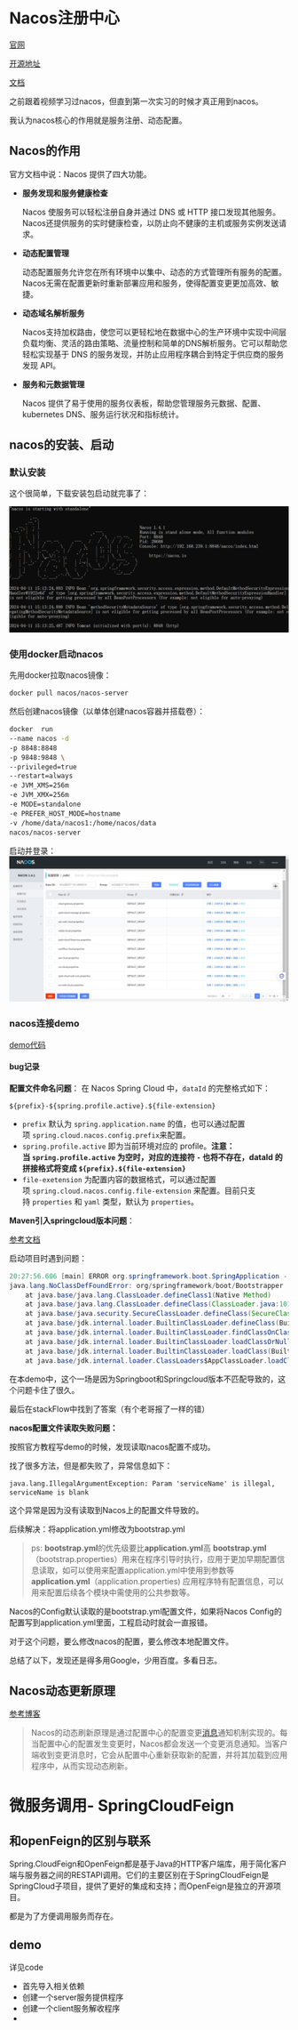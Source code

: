 # Nacos注册中心

[官网](https://nacos.io/)

[开源地址](https://github.com/alibaba/nacos)

[文档](https://nacos.io/zh-cn/docs/v2/what-is-nacos.html)

之前跟着视频学习过nacos，但直到第一次实习的时候才真正用到nacos。

我认为nacos核心的作用就是服务注册、动态配置。

## Nacos的作用

官方文档中说：Nacos 提供了四大功能。

- **服务发现和服务健康检查**
    
    Nacos 使服务可以轻松注册自身并通过 DNS 或 HTTP 接口发现其他服务。 Nacos还提供服务的实时健康检查，以防止向不健康的主机或服务实例发送请求。
    
- **动态配置管理**
    
    动态配置服务允许您在所有环境中以集中、动态的方式管理所有服务的配置。 Nacos无需在配置更新时重新部署应用和服务，使得配置变更更加高效、敏捷。
    
- **动态域名解析服务**
    
    Nacos支持加权路由，使您可以更轻松地在数据中心的生产环境中实现中间层负载均衡、灵活的路由策略、流量控制和简单的DNS解析服务。它可以帮助您轻松实现基于 DNS 的服务发现，并防止应用程序耦合到特定于供应商的服务发现 API。
    
- **服务和元数据管理**
    
    Nacos 提供了易于使用的服务仪表板，帮助您管理服务元数据、配置、kubernetes DNS、服务运行状况和指标统计。

## nacos的安装、启动

### 默认安装

这个很简单，下载安装包启动就完事了：

![](other/Pasted%20image%2020240411154124.png)

### 使用docker启动nacos

先用docker拉取nacos镜像：
``` sh
docker pull nacos/nacos-server
```
然后创建nacos镜像（以单体创建nacos容器并搭载卷）：
```sh
docker  run 
--name nacos -d 
-p 8848:8848 
-p 9848:9848 \
--privileged=true 
--restart=always 
-e JVM_XMS=256m 
-e JVM_XMX=256m 
-e MODE=standalone 
-e PREFER_HOST_MODE=hostname 
-v /home/data/nacos1:/home/nacos/data
nacos/nacos-server
```

启动并登录：
![](other/Pasted%20image%2020240411160628.png)

### nacos连接demo

[demo代码](./code/nacos-demo)

#### bug记录

**配置文件命名问题**：
在 Nacos Spring Cloud 中，`dataId` 的完整格式如下：
```
${prefix}-${spring.profile.active}.${file-extension}
```
- `prefix` 默认为 `spring.application.name` 的值，也可以通过配置项 `spring.cloud.nacos.config.prefix`来配置。
- `spring.profile.active` 即为当前环境对应的 profile。**注意：当 `spring.profile.active` 为空时，对应的连接符 `-` 也将不存在，dataId 的拼接格式将变成 `${prefix}.${file-extension}`**
- `file-exetension` 为配置内容的数据格式，可以通过配置项 `spring.cloud.nacos.config.file-extension` 来配置。目前只支持 `properties` 和 `yaml` 类型，默认为 `properties`。

**Maven引入springcloud版本问题**：

[参考文档](https://stackoverflow.com/questions/74658355/how-to-fix-java-lang-noclassdeffounderror-org-springframework-boot-bootstrapper)

启动项目时遇到问题：
```java
20:27:56.606 [main] ERROR org.springframework.boot.SpringApplication - Application run failed
java.lang.NoClassDefFoundError: org/springframework/boot/Bootstrapper
    at java.base/java.lang.ClassLoader.defineClass1(Native Method)
    at java.base/java.lang.ClassLoader.defineClass(ClassLoader.java:1013)
    at java.base/java.security.SecureClassLoader.defineClass(SecureClassLoader.java:150)
    at java.base/jdk.internal.loader.BuiltinClassLoader.defineClass(BuiltinClassLoader.java:862)
    at java.base/jdk.internal.loader.BuiltinClassLoader.findClassOnClassPathOrNull(BuiltinClassLoader.java:760)
    at java.base/jdk.internal.loader.BuiltinClassLoader.loadClassOrNull(BuiltinClassLoader.java:681)
    at java.base/jdk.internal.loader.BuiltinClassLoader.loadClass(BuiltinClassLoader.java:639)
    at java.base/jdk.internal.loader.ClassLoaders$AppClassLoader.loadClass(ClassLoaders.java:188)
```

在本demo中，这个一场是因为Springboot和Springcloud版本不匹配导致的，这个问题卡住了很久。

最后在stackFlow中找到了答案（有个老哥报了一样的错）

**nacos配置文件读取失败问题：**

按照官方教程写demo的时候，发现读取nacos配置不成功。

找了很多方法，但是都失败了，异常信息如下：

```
java.lang.IllegalArgumentException: Param 'serviceName' is illegal, serviceName is blank
```

这个异常是因为没有读取到Nacos上的配置文件导致的。

后续解决：将application.yml修改为bootstrap.yml

> ps:
> **bootstrap.yml**的优先级要比**application.yml**高
>  **bootstrap.yml**（bootstrap.properties）用来在程序引导时执行，应用于更加早期配置信息读取，如可以使用来配置application.yml中使用到参数等
>  **application.yml**（application.properties) 应用程序特有配置信息，可以用来配置后续各个模块中需使用的公共参数等。

Nacos的Config默认读取的是bootstrap.yml配置文件，如果将Nacos Config的配置写到application.yml里面，工程启动时就会一直报错。

对于这个问题，要么修改nacos的配置，要么修改本地配置文件。


总结了以下，发现还是得多用Google，少用百度。多看日志。

## Nacos动态更新原理

[参考博客](https://developer.baidu.com/article/details/2780721)

>Nacos的动态刷新原理是通过配置中心的配置变更[消息](https://cloud.baidu.com/product/kafka.html)通知机制实现的。每当配置中心的配置发生变更时，Nacos都会发送一个变更消息通知。当客户端收到变更消息时，它会从配置中心重新获取新的配置，并将其加载到应用程序中，从而实现动态刷新。

# 微服务调用- SpringCloudFeign

## 和openFeign的区别与联系

Spring.CloudFeign和OpenFeign都是基于Java的HTTP客户端库，用于简化客户端与服务器之间的RESTAPl调用。它们的主要区别在于SpringCloudFeign是SpringCloud子项目，提供了更好的集成和支持；而OpenFeign是独立的开源项目。

都是为了方便调用服务而存在。

## demo

详见code

- 首先导入相关依赖
- 创建一个server服务提供程序
- 创建一个client服务解收程序
- 
